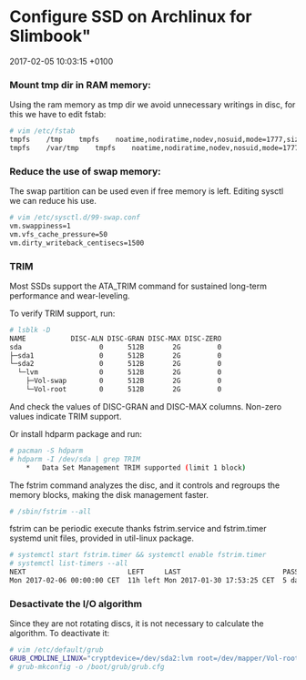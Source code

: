 # Configure SSD on Archlinux for Slimbook"

2017-02-05 10:03:15 +0100

### Mount tmp dir in RAM memory:

Using the ram memory as tmp dir we avoid unnecessary writings in disc, for this we have to edit fstab:

```bash
# vim /etc/fstab
tmpfs    /tmp    tmpfs    noatime,nodiratime,nodev,nosuid,mode=1777,size=2G,defaults    0    0
tmpfs    /var/tmp    tmpfs    noatime,nodiratime,nodev,nosuid,mode=1777,size=2G,defaults    0    0
```


### Reduce the use of swap memory:
The swap partition can be used even if free memory is left. Editing sysctl we can reduce his use.

```bash
# vim /etc/sysctl.d/99-swap.conf
vm.swappiness=1
vm.vfs_cache_pressure=50
vm.dirty_writeback_centisecs=1500
```


### TRIM
Most SSDs support the ATA_TRIM command for sustained long-term performance and wear-leveling.

To verify TRIM support, run:
```bash
# lsblk -D
NAME           DISC-ALN DISC-GRAN DISC-MAX DISC-ZERO
sda                   0      512B       2G         0
├─sda1                0      512B       2G         0
└─sda2                0      512B       2G         0
  └─lvm               0      512B       2G         0
    ├─Vol-swap        0      512B       2G         0
    └─Vol-root        0      512B       2G         0
```
	
And check the values of DISC-GRAN and DISC-MAX columns. Non-zero values indicate TRIM support.

Or install hdparm package and run:
```bash
# pacman -S hdparm
# hdparm -I /dev/sda | grep TRIM
	*	Data Set Management TRIM supported (limit 1 block)
```

The fstrim command analyzes the disc, and it controls and regroups the memory blocks, making the disk management faster.
```bash
# /sbin/fstrim --all
```

fstrim can be periodic execute thanks fstrim.service and fstrim.timer systemd unit files, provided in util-linux package.

```bash
# systemctl start fstrim.timer && systemctl enable fstrim.timer
# systemctl list-timers --all
NEXT                         LEFT     LAST                         PASSED       UNIT                         ACTIVATES
Mon 2017-02-06 00:00:00 CET  11h left Mon 2017-01-30 17:53:25 CET  5 days ago   fstrim.timer                 fstrim.service
```


### Desactivate the I/O algorithm
Since they are not rotating discs, it is not necessary to calculate the algorithm. To deactivate it:
```bash
# vim /etc/default/grub 
GRUB_CMDLINE_LINUX="cryptdevice=/dev/sda2:lvm root=/dev/mapper/Vol-root elevator=noop"
# grub-mkconfig -o /boot/grub/grub.cfg
```
